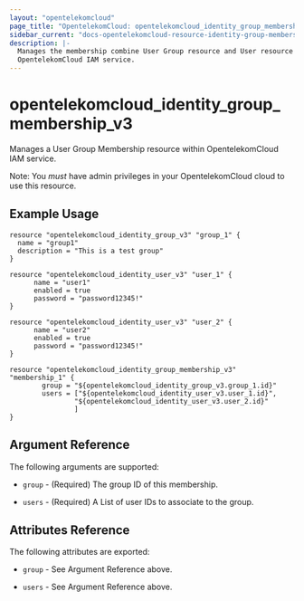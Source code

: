 ```yaml
---
layout: "opentelekomcloud"
page_title: "OpentelekomCloud: opentelekomcloud_identity_group_membership_v3"
sidebar_current: "docs-opentelekomcloud-resource-identity-group-membership-v3"
description: |-
  Manages the membership combine User Group resource and User resource  within
  OpentelekomCloud IAM service.
---
```


# opentelekomcloud\_identity\_group_membership_v3

Manages a User Group Membership resource within OpentelekomCloud IAM service.

Note: You _must_ have admin privileges in your OpentelekomCloud cloud to use
this resource.

## Example Usage

```hcl
resource "opentelekomcloud_identity_group_v3" "group_1" {
  name = "group1"
  description = "This is a test group"
}

resource "opentelekomcloud_identity_user_v3" "user_1" {
      name = "user1"
      enabled = true
      password = "password12345!"
}

resource "opentelekomcloud_identity_user_v3" "user_2" {
      name = "user2"
      enabled = true
      password = "password12345!"
}

resource "opentelekomcloud_identity_group_membership_v3" "membership_1" {
        group = "${opentelekomcloud_identity_group_v3.group_1.id}"
        users = ["${opentelekomcloud_identity_user_v3.user_1.id}",
                "${opentelekomcloud_identity_user_v3.user_2.id}"
                ]
}
```

## Argument Reference

The following arguments are supported:

* `group` - (Required) The group ID of this membership. 

* `users` - (Required) A List of user IDs to associate to the group.

## Attributes Reference

The following attributes are exported:

* `group` - See Argument Reference above.

* `users` - See Argument Reference above.

